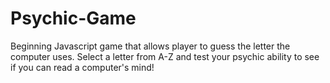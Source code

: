 # Psychic-Game

<P>Beginning Javascript game that allows player to guess the letter the computer
uses.
Select a letter from A-Z and test your psychic ability to see if you can read a computer's mind!</p>